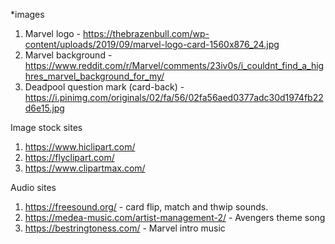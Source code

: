 *images 

1) Marvel logo - https://thebrazenbull.com/wp-content/uploads/2019/09/marvel-logo-card-1560x876_24.jpg
2) Marvel background - https://www.reddit.com/r/Marvel/comments/23iv0s/i_couldnt_find_a_highres_marvel_background_for_my/
3) Deadpool question mark (card-back) - https://i.pinimg.com/originals/02/fa/56/02fa56aed0377adc30d1974fb22d6e15.jpg


Image stock sites

1) https://www.hiclipart.com/
2) https://flyclipart.com/
3) https://www.clipartmax.com/


Audio sites

1) https://freesound.org/ - card flip, match and thwip sounds.
2) https://medea-music.com/artist-management-2/ - Avengers theme song
3) https://bestringtoness.com/ - Marvel intro music
